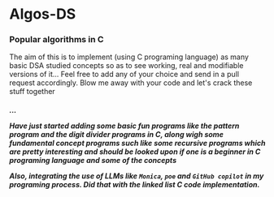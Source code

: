 # Algos-DS
### Popular algorithms in C
The aim of this is to implement (using C programing language) as many basic DSA studied concepts so as to see working, real and modifiable versions of it...
Feel free to add any of your choice and send in a pull request accordingly.
Blow me away with your code and let's crack these stuff together <h5 one line of code at a time/>...

Have just started adding some basic fun programs like the pattern program and the digit divider programs in C, along wigh some fundamental concept programs such like some recursive programs which are pretty interesting and should be looked upon if one is a beginner in C programing language and some of the concepts

Also, integrating the use of LLMs like `Monica`, `poe` and `GitHub copilot` in my programing process. Did that with the linked list C code implementation.
